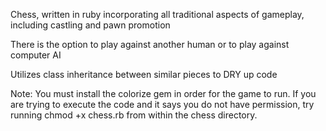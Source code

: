 Chess, written in ruby incorporating all traditional aspects of gameplay, including castling and pawn promotion

There is the option to play against another human or to play against computer AI

Utilizes class inheritance between similar pieces to DRY up code

Note: You must install the colorize gem in order for the game to run.
If you are trying to execute the code and it says you do not have permission,
try running chmod +x chess.rb from within the chess directory.
